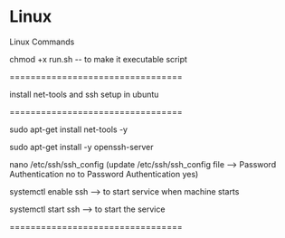 # Linux
Linux Commands


chmod +x run.sh  -- to make it executable script

=================================

install net-tools and ssh setup in ubuntu

=================================

sudo apt-get install net-tools -y

sudo apt-get install -y openssh-server

nano /etc/ssh/ssh_config (update /etc/ssh/ssh_config file --> Password Authentication no to Password Authentication yes)

systemctl enable ssh --> to start service when machine starts

systemctl start ssh --> to start the service

=================================
